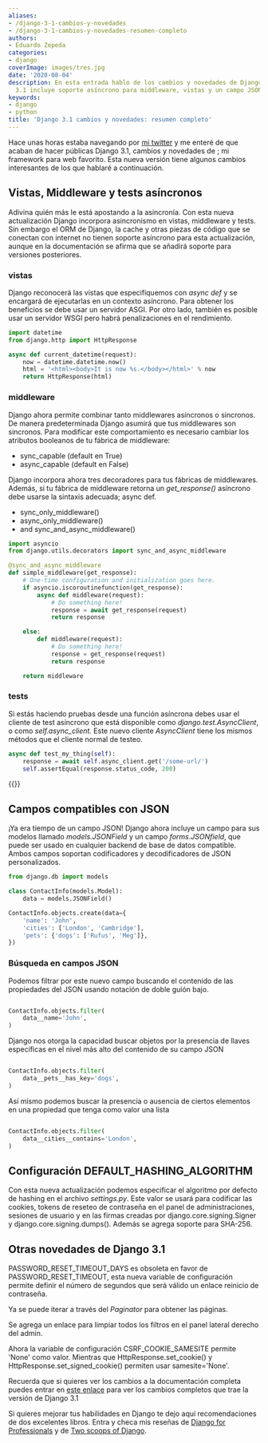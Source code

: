 ```yaml
---
aliases:
- /django-3-1-cambios-y-novedades
- /django-3-1-cambios-y-novedades-resumen-completo
authors:
- Eduardo Zepeda
categories:
- django
coverImage: images/tres.jpg
date: '2020-08-04'
description: En esta entrada hablo de los cambios y novedades de Django 3.1. Django
  3.1 incluye soporte asíncrono para middleware, vistas y un campo JSON
keywords:
- django
- python
title: 'Django 3.1 cambios y novedades: resumen completo'
---
```


Hace unas horas estaba navegando por [mi twitter](https://twitter.com/neon_affogato) y me enteré de que acaban de hacer públicas Django 3.1, cambios y novedades de ; mi framework para web favorito. Esta nueva versión tiene algunos cambios interesantes de los que hablaré a continuación.

## Vistas, Middleware y tests asíncronos

Adivina quién más le está apostando a la asincronía. Con esta nueva actualización Django incorpora asincronismo en vistas, middleware y tests. Sin embargo el ORM de Django, la cache y otras piezas de código que se conectan con internet no tienen soporte asíncrono para esta actualización, aunque en la documentación se afirma que se añadirá soporte para versiones posteriores.

### vistas

Django reconocerá las vistas que especifiquemos con _async def_ y se encargará de ejecutarlas en un contexto asíncrono. Para obtener los beneficios se debe usar un servidor ASGI. Por otro lado, también es posible usar un servidor WSGI pero habrá penalizaciones en el rendimiento.

```python
import datetime
from django.http import HttpResponse

async def current_datetime(request):
    now = datetime.datetime.now()
    html = '<html><body>It is now %s.</body></html>' % now
    return HttpResponse(html)
```

### middleware

Django ahora permite combinar tanto middlewares asíncronos o sincronos. De manera predeterminada Django asumirá que tus middlewares son sincronos. Para modificar este comportamiento es necesario cambiar los atributos booleanos de tu fábrica de middleware:

- sync\_capable (default en True)
- async\_capable (default en False)

Django incorpora ahora tres decoradores para tus fábricas de middlewares. Además, si tu fábrica de middleware retorna un _get\_response()_ asíncrono debe usarse la sintaxis adecuada; async def.

- sync\_only\_middleware()
- async\_only\_middleware()
- and sync\_and\_async\_middleware()

```python
import asyncio
from django.utils.decorators import sync_and_async_middleware

@sync_and_async_middleware
def simple_middleware(get_response):
    # One-time configuration and initialization goes here.
    if asyncio.iscoroutinefunction(get_response):
        async def middleware(request):
            # Do something here!
            response = await get_response(request)
            return response

    else:
        def middleware(request):
            # Do something here!
            response = get_response(request)
            return response

    return middleware
```

### tests

Si estás haciendo pruebas desde una función asíncrona debes usar el cliente de test asíncrono que está disponible como _django.test.AsyncClient_, o como _self.async\_client._ Este nuevo cliente _AsyncClient_ tiene los mismos métodos que el cliente normal de testeo.

```python
async def test_my_thing(self):
    response = await self.async_client.get('/some-url/')
    self.assertEqual(response.status_code, 200)
```

{{<ad>}}

## Campos compatibles con JSON

¡Ya era tiempo de un campo JSON! Django ahora incluye un campo para sus modelos llamado _models.JSONField_ y un campo _forms.JSONfield_, que puede ser usado en cualquier backend de base de datos compatible. Ambos campos soportan codificadores y decodificadores de JSON personalizados.

```python
from django.db import models

class ContactInfo(models.Model):
    data = models.JSONField()

ContactInfo.objects.create(data={
    'name': 'John',
    'cities': ['London', 'Cambridge'],
    'pets': {'dogs': ['Rufus', 'Meg']},
})
```

### Búsqueda en campos JSON

Podemos filtrar por este nuevo campo buscando el contenido de las propiedades del JSON usando notación de doble guión bajo.

```python

ContactInfo.objects.filter(
    data__name='John',
)
```

Django nos otorga la capacidad buscar objetos por la presencia de llaves específicas en el nivel más alto del contenido de su campo JSON

```python

ContactInfo.objects.filter(
    data__pets__has_key='dogs',
)
```

Así mismo podemos buscar la presencia o ausencia de ciertos elementos en una propiedad que tenga como valor una lista

```python

ContactInfo.objects.filter(
    data__cities__contains='London',
)
```

## Configuración DEFAULT\_HASHING\_ALGORITHM

Con esta nueva actualización podemos especificar el algoritmo por defecto de hashing en el archivo _settings.py_. Este valor se usará para codificar las cookies, tokens de reseteo de contraseña en el panel de administraciones, sesiones de usuario y en las firmas creadas por django.core.signing.Signer y django.core.signing.dumps(). Además se agrega soporte para SHA-256.

## Otras novedades de Django 3.1

PASSWORD\_RESET\_TIMEOUT\_DAYS es obsoleta en favor de PASSWORD\_RESET\_TIMEOUT, esta nueva variable de configuración permite definir el número de segundos que será válido un enlace reinicio de contraseña.

Ya se puede iterar a través del _Paginator_ para obtener las páginas.

Se agrega un enlace para limpiar todos los filtros en el panel lateral derecho del admin.

Ahora la variable de configuración CSRF\_COOKIE\_SAMESITE permite 'None' como valor. Mientras que HttpResponse.set\_cookie() y HttpResponse.set\_signed\_cookie() permiten usar samesite='None'.

Recuerda que si quieres ver los cambios a la documentación completa puedes entrar en [este enlace](https://docs.djangoproject.com/en/3.1/releases/3.1/#whats-new-3-1) para ver los cambios completos que trae la versión de Django 3.1

Si quieres mejorar tus habilidades en Django te dejo aquí recomendaciones de dos excelentes libros. Entra y checa mis reseñas de [Django for Professionals](/es/resena-de-django-for-professionals/) y de [Two scoops of Django](/es/el-mejor-libro-de-django-resena-de-two-scoops-of-django/).